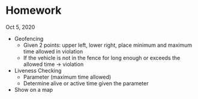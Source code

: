 # Homework
Oct 5, 2020

- Geofencing
    - Given 2 points: upper left, lower right, place minimum and maximum time allowed in violation
    - If the vehicle is not in the fence for long enough or exceeds the allowed time -> violation
- Liveness Checking
    - Parameter (maximum time allowed)
    - Determine alive or active time given the parameter
- Show on a map